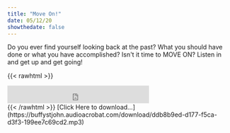 ```yaml
---
title: "Move On!"
date: 05/12/20
showthedate: false
---
```


Do you ever find yourself looking back at the past? What you should have done or what you have accomplished? Isn't it time to MOVE ON? Listen in and get up and get going!
<!--more-->
{{< rawhtml >}}
<iframe width='320px' height='40px' src='http://www.audioacrobat.com/tplay/B4b1a134e3e605dfc9074643d78a6a635Nh0vFTYGJjkqCxxeRWpcYVBUVVVJSBYEPUgSeDZ+UFA' frameBorder='0'></iframe><br>
{{< /rawhtml >}}
[Click Here to download&hellip;](https://buffystjohn.audioacrobat.com/download/ddb8b9ed-d177-f5ca-d3f3-199ee7c69cd2.mp3)
